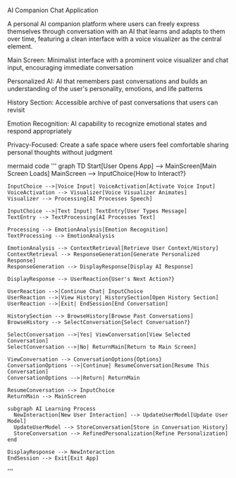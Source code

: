 AI Companion Chat Application

A personal AI companion platform where users can freely express themselves through conversation with an AI that learns and adapts to them over time, featuring a clean interface with a voice visualizer as the central element.


Main Screen: Minimalist interface with a prominent voice visualizer and chat input, encouraging immediate conversation


Personalized AI: AI that remembers past conversations and builds an understanding of the user's personality, emotions, and life patterns


History Section: Accessible archive of past conversations that users can revisit


Emotion Recognition: AI capability to recognize emotional states and respond appropriately


Privacy-Focused: Create a safe space where users feel comfortable sharing personal thoughts without judgment

mermaid code 
'''
graph TD
    Start[User Opens App] --> MainScreen[Main Screen Loads]
    MainScreen --> InputChoice{How to Interact?}
    
    InputChoice -->|Voice Input| VoiceActivation[Activate Voice Input]
    VoiceActivation --> Visualizer[Voice Visualizer Animates]
    Visualizer --> Processing[AI Processes Speech]
    
    InputChoice -->|Text Input| TextEntry[User Types Message]
    TextEntry --> TextProcessing[AI Processes Text]
    
    Processing --> EmotionAnalysis[Emotion Recognition]
    TextProcessing --> EmotionAnalysis
    
    EmotionAnalysis --> ContextRetrieval[Retrieve User Context/History]
    ContextRetrieval --> ResponseGeneration[Generate Personalized Response]
    ResponseGeneration --> DisplayResponse[Display AI Response]
    
    DisplayResponse --> UserReaction{User's Next Action?}
    
    UserReaction -->|Continue Chat| InputChoice
    UserReaction -->|View History| HistorySection[Open History Section]
    UserReaction -->|Exit| EndSession[End Conversation]
    
    HistorySection --> BrowseHistory[Browse Past Conversations]
    BrowseHistory --> SelectConversation{Select Conversation?}
    
    SelectConversation -->|Yes| ViewConversation[View Selected Conversation]
    SelectConversation -->|No| ReturnMain[Return to Main Screen]
    
    ViewConversation --> ConversationOptions{Options}
    ConversationOptions -->|Continue| ResumeConversation[Resume This Conversation]
    ConversationOptions -->|Return| ReturnMain
    
    ResumeConversation --> InputChoice
    ReturnMain --> MainScreen
    
    subgraph AI Learning Process
      NewInteraction[New User Interaction] --> UpdateUserModel[Update User Model]
      UpdateUserModel --> StoreConversation[Store in Conversation History]
      StoreConversation --> RefinedPersonalization[Refine Personalization]
    end
    
    DisplayResponse --> NewInteraction
    EndSession --> Exit[Exit App]
'''